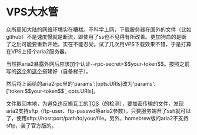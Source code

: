 # VPS大水管

众所周知大陆的网络环境实在糟糕。不科学上网，下载服务器在国外的文件（比如github）不是速度慢就是断流，即使用了ss也不见得有所改善。更加狗血的是断了之后可能要重新开始，实在不能忍受。试了几次用VPS下载效果不错，于是打算在VPS上搭个aria2服务器。

当然把aria2暴露外网后应该加个认证--rpc-secret=\$\$your-token\$\$。按照之前写的[这个](http://tumblr.liuweiqiang.me/post/89850939965/%E4%B8%87%E8%83%BD%E4%B8%8B%E8%BD%BD%E6%9C%BA)和[这个](http://tumblr.liuweiqiang.me/post/108981098575/raspberry-pi-as-home-server)搭建好（自备梯子）。

然后将上面给的aria2rpc里的'params':[opts.URIs]改为'params':['token:\$\$your-token\$\$', opts.URIs]。

文件取回本地，为避免违反搬瓦工的[TOS](http://bandwagonhost.com/knowledgebase.php?action=displayarticle&id=6)（的检测），要加密传输的文件，发现aria2支持sftp（ftp-user、ftp-passwd等aria2参数），只要服务端开了ssh就可以了，使用sftp://host:port/path/to/your/file。另外，homebrew版的aria2不支持sftp，装了官方版的。
